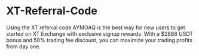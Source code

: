 # XT-Referral-Code
Using the XT referral code AYMOAQ is the best way for new users to get started on XT Exchange with exclusive signup rewards. With a $2888 USDT bonus and 50% trading fee discount, you can maximize your trading profits from day one.
